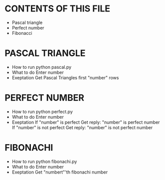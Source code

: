 # CONTENTS OF THIS FILE

* Pascal triangle
* Perfect number
* Fibonacci

# PASCAL TRIANGLE

 - How to run
python pascal.py
 - What to do
Enter number
 - Exeptation
Get Pascal Triangles first "number" rows

# PERFECT NUMBER

 - How to run
python perfect.py
 - What to do
Enter number
 - Exeptation
If "number" is perfect Get reply: 
   "number" is perfect number
If "number" is not perfect Get reply: 
   "number" is not perfect number

# FIBONACHI

 - How to run
python fibonachi.py
 - What to do
Enter number
 - Exeptation
Get "numbert"'th fibonachi number
